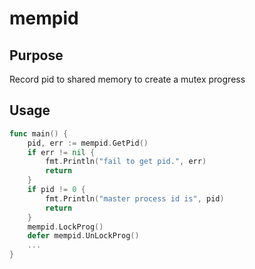 # mempid
## Purpose
Record pid to shared memory to create a mutex progress
## Usage
```go
func main() {
	pid, err := mempid.GetPid()
	if err != nil {
		fmt.Println("fail to get pid.", err)
		return
	}
	if pid != 0 {
		fmt.Println("master process id is", pid)
		return
	}
	mempid.LockProg()
	defer mempid.UnLockProg()
	...
}
```
